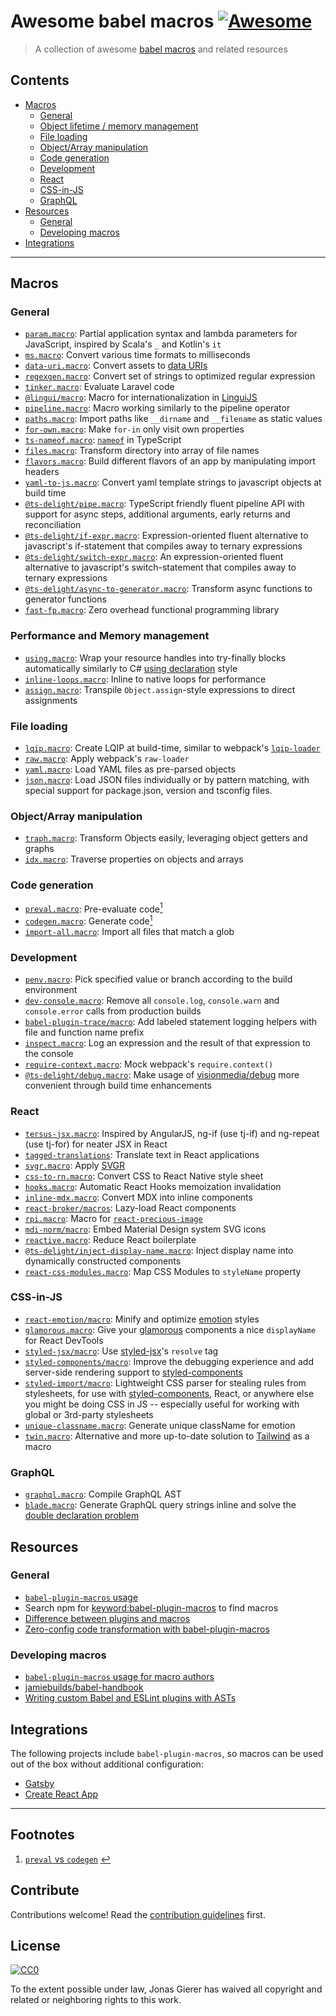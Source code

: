 # Awesome babel macros [![Awesome](https://awesome.re/badge.svg)](https://awesome.re)

> A collection of awesome [babel macros](https://github.com/kentcdodds/babel-plugin-macros) and related resources

## Contents

- [Macros](#macros)
  - [General](#general)
  - [Object lifetime / memory management](#object-lifetime--memory-management)
  - [File loading](#file-loading)
  - [Object/Array manipulation](#objectarray-manipulation)
  - [Code generation](#code-generation)
  - [Development](#development)
  - [React](#react)
  - [CSS-in-JS](#css-in-js)
  - [GraphQL](#graphql)
- [Resources](#resources)
  - [General](#general-1)
  - [Developing macros](#developing-macros)
- [Integrations](#integrations)

---

## Macros

### General

- [`param.macro`](https://github.com/citycide/param.macro): Partial application syntax and lambda parameters for JavaScript, inspired by Scala's `_` and Kotlin's `it`
- [`ms.macro`](https://github.com/knpwrs/ms.macro): Convert various time formats to milliseconds
- [`data-uri.macro`](https://github.com/Andarist/data-uri.macro): Convert assets to [data URIs](https://developer.mozilla.org/en-US/docs/Web/HTTP/Basics_of_HTTP/Data_URIs)
- [`regexgen.macro`](https://github.com/Andarist/regexgen.macro): Convert set of strings to optimized regular expression
- [`tinker.macro`](https://github.com/bradlc/tinker.macro): Evaluate Laravel code
- [`@lingui/macro`](https://lingui.js.org/ref/macro.html): Macro for internationalization in [LinguiJS](https://github.com/lingui/js-lingui/)
- [`pipeline.macro`](https://github.com/Andarist/pipeline.macro): Macro working similarly to the pipeline operator
- [`paths.macro`](https://github.com/storybookjs/paths.macro): Import paths like `__dirname` and `__filename` as static values
- [`for-own.macro`](https://github.com/nicolo-ribaudo/for-own.macro): Make `for-in` only visit own properties
- [`ts-nameof.macro`](https://github.com/dsherret/ts-nameof/tree/master/packages/ts-nameof.macro): [`nameof`](https://msdn.microsoft.com/en-us/library/dn986596.aspx) in TypeScript
- [`files.macro`](https://github.com/ridermansb/files.macro): Transform directory into array of file names
- [`flavors.macro`](https://github.com/gnithin/flavors.macro): Build different flavors of an app by manipulating import headers
- [`yaml-to-js.macro`](https://github.com/lorefnon/yaml-to-js.macro): Convert yaml template strings to javascript objects at build time
- [`@ts-delight/pipe.macro`](https://github.com/ts-delight/pipe.macro): TypeScript friendly fluent pipeline API with support for async steps, additional arguments, early returns and reconciliation
- [`@ts-delight/if-expr.macro`](https://github.com/ts-delight/if-expr.macro): Expression-oriented fluent alternative to javascript's if-statement that compiles away to ternary expressions
- [`@ts-delight/switch-expr.macro`](https://github.com/ts-delight/switch-expr.macro): An expression-oriented fluent alternative to javascript's switch-statement that compiles away to ternary expressions
- [`@ts-delight/async-to-generator.macro`](https://github.com/ts-delight/async-to-generator.macro): Transform async functions to generator functions
- [`fast-fp.macro`](https://github.com/rakeshpai/fast-fp.macro): Zero overhead functional programming library

### Performance and Memory management

- [`using.macro`](https://github.com/Veetaha/using.macro): Wrap your resource handles into try-finally blocks automatically similarly to C# [using declaration](https://docs.microsoft.com/en-us/dotnet/csharp/language-reference/proposals/csharp-8.0/using#using-declaration) style
- [`inline-loops.macro`](https://github.com/planttheidea/inline-loops.macro): Inline to native loops for performance
- [`assign.macro`](https://github.com/vincentriemer/assign.macro): Transpile `Object.assign`-style expressions to direct assignments

### File loading

- [`lqip.macro`](https://github.com/stereobooster/lqip.macro): Create LQIP at build-time, similar to webpack's [`lqip-loader`](https://github.com/zouhir/lqip-loader)
- [`raw.macro`](https://github.com/pveyes/raw.macro): Apply webpack's `raw-loader`
- [`yaml.macro`](https://github.com/eemeli/yaml.macro): Load YAML files as pre-parsed objects
- [`json.macro`](https://github.com/ifiokjr/json.macro): Load JSON files individually or by pattern matching, with special support for package.json, version and tsconfig files.

### Object/Array manipulation

- [`traph.macro`](https://github.com/caesarsol/traph.macro): Transform Objects easily, leveraging object getters and graphs
- [`idx.macro`](https://github.com/dralletje/idx.macro): Traverse properties on objects and arrays

### Code generation

- [`preval.macro`](https://github.com/kentcdodds/preval.macro): Pre-evaluate code<span id="backlink-1" />[<sup>1</sup>](#footnote-1)
- [`codegen.macro`](https://github.com/kentcdodds/codegen.macro): Generate code[<sup>1</sup>](#footnote-1)
- [`import-all.macro`](https://github.com/kentcdodds/import-all.macro): Import all files that match a glob

### Development

- [`penv.macro`](https://github.com/chengjianhua/penv.macro): Pick specified value or branch according to the build environment
- [`dev-console.macro`](https://github.com/eemeli/dev-console.macro): Remove all `console.log`, `console.warn` and `console.error` calls from production builds
- [`babel-plugin-trace/macro`](https://github.com/codemix/babel-plugin-trace): Add labeled statement logging helpers with file and function name prefix
- [`inspect.macro`](https://github.com/bgschiller/inspect.macro): Log an expression and the result of that expression to the console
- [`require-context.macro`](https://github.com/storybooks/require-context.macro): Mock webpack's `require.context()`
- [`@ts-delight/debug.macro`](https://github.com/ts-delight/debug.macro): Make usage of [visionmedia/debug](https://github.com/visionmedia/debug) more convenient through build time enhancements

### React

- [`tersus-jsx.macro`](https://github.com/davidyu85/Tersus-JSX): Inspired by AngularJS, ng-if (use tj-if) and ng-repeat (use tj-for) for neater JSX in React
- [`tagged-translations`](https://github.com/vinhlh/tagged-translations): Translate text in React applications
- [`svgr.macro`](https://github.com/evenchange4/svgr.macro): Apply [SVGR](https://github.com/smooth-code/svgr)
- [`css-to-rn.macro`](https://github.com/jhen0409/css-to-rn.macro): Convert CSS to React Native style sheet
- [`hooks.macro`](https://github.com/yuchi/hooks.macro): Automatic React Hooks memoization invalidation
- [`inline-mdx.macro`](https://github.com/hamlim/inline-mdx.macro): Convert MDX into inline components
- [`react-broker/macros`](https://github.com/jaredLunde/react-broker): Lazy-load React components
- [`rpi.macro`](https://github.com/stereobooster/rpi.macro): Macro for [`react-precious-image`](https://github.com/stereobooster/react-precious-image)
- [`mdi-norm/macro`](https://github.com/eugeneilyin/mdi-norm#with-babel-macros): Embed Material Design system SVG icons
- [`reactive.macro`](https://github.com/yesmeck/reactive.macro): Reduce React boilerplate
- [`@ts-delight/inject-display-name.macro`](https://github.com/ts-delight/inject-display-name.macro): Inject display name into dynamically constructed components
- [`react-css-modules.macro`](https://github.com/bohdanbirdie/react-css-modules.macro): Map CSS Modules to `styleName` property

### CSS-in-JS

- [`react-emotion/macro`](https://emotion.sh/docs/babel-plugin-emotion#babel-macros): Minify and optimize [emotion](https://github.com/emotion-js/emotion) styles
- [`glamorous.macro`](https://github.com/kentcdodds/glamorous.macro): Give your [glamorous](https://github.com/paypal/glamorous) components a nice `displayName` for React DevTools
- [`styled-jsx/macro`](https://github.com/vercel/styled-jsx#using-resolve-as-a-babel-macro): Use [styled-jsx](https://github.com/vercel/styled-jsx)'s `resolve` tag
- [`styled-components/macro`](https://www.styled-components.com/docs/tooling#babel-macro): Improve the debugging experience and add server-side rendering support to [styled-components](https://www.styled-components.com/)
- [`styled-import/macro`](https://github.com/glortho/styled-import): Lightweight CSS parser for stealing rules from stylesheets, for use with [styled-components](https://www.styled-components.com/), React, or anywhere else you might be doing CSS in JS -- especially useful for working with global or 3rd-party stylesheets
- [`unique-classname.macro`](https://github.com/huchenme/unique-classname.macro): Generate unique className for emotion
- [`twin.macro`](https://github.com/ben-rogerson/twin.macro): Alternative and more up-to-date solution to [Tailwind](https://tailwindcss.com/) as a macro

### GraphQL

- [`graphql.macro`](https://github.com/evenchange4/graphql.macro): Compile GraphQL AST
- [`blade.macro`](https://github.com/babel-blade/babel-blade): Generate GraphQL query strings inline and solve the [double declaration problem](https://babel-blade.netlify.com/docs/declarationdeclaration.html)

## Resources

### General

- [`babel-plugin-macros` usage](https://github.com/kentcdodds/babel-plugin-macros/blob/master/other/docs/user.md)
- Search npm for [keyword:babel-plugin-macros](https://www.npmjs.com/search?q=keywords:babel-plugin-macros) to find macros
- [Difference between plugins and macros](https://github.com/kentcdodds/babel-plugin-macros#whats-the-difference-between-babel-plugins-and-macros)
- [Zero-config code transformation with babel-plugin-macros](https://babeljs.io/blog/2017/09/11/zero-config-with-babel-macros)

### Developing macros

- [`babel-plugin-macros` usage for macro authors](https://github.com/kentcdodds/babel-plugin-macros/blob/master/other/docs/author.md)
- [jamiebuilds/babel-handbook](https://github.com/jamiebuilds/babel-handbook)
- [Writing custom Babel and ESLint plugins with ASTs](https://kentcdodds.com/talks/#writing-custom-babel-and-es-lint-plugins-with-as-ts)

## Integrations

The following projects include `babel-plugin-macros`, so macros can be used out of the box without additional configuration:

- [Gatsby](https://www.gatsbyjs.org/)
- [Create React App](https://create-react-app.dev/)

---

## Footnotes

1. <span id="footnote-1" />[`preval` vs `codegen`](https://www.youtube.com/watch?v=1queadQ0048&list=PLV5CVI1eNcJgCrPH_e6d57KRUTiDZgs0u) [:leftwards_arrow_with_hook:](#backlink-1)

## Contribute

Contributions welcome! Read the [contribution guidelines](contributing.md) first.

## License

[![CC0](http://mirrors.creativecommons.org/presskit/buttons/88x31/svg/cc-zero.svg)](http://creativecommons.org/publicdomain/zero/1.0)

To the extent possible under law, Jonas Gierer has waived all copyright and
related or neighboring rights to this work.
